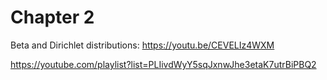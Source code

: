 # Chapter 2

Beta and Dirichlet distributions: <https://youtu.be/CEVELIz4WXM>

<https://youtube.com/playlist?list=PLIivdWyY5sqJxnwJhe3etaK7utrBiPBQ2>
